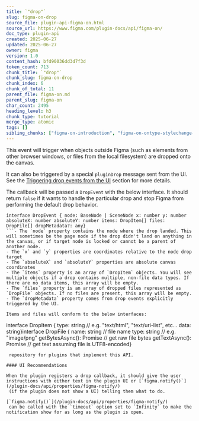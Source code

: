 ```yaml
---
title: `"drop"`
slug: figma-on-drop
source_file: plugin-api-figma-on.html
source_url: https://www.figma.com/plugin-docs/api/figma-on/
doc_type: plugin-api
created: 2025-06-27
updated: 2025-06-27
owner: figma
version: 1.0
content_hash: bfd90036dd3d7f3d
token_count: 713
chunk_title: `"drop"`
chunk_slug: figma-on-drop
chunk_index: 6
chunk_of_total: 11
parent_file: figma-on.md
parent_slug: figma-on
char_count: 2495
heading_level: h3
chunk_type: tutorial
merge_type: atomic
tags: []
sibling_chunks: ["figma-on-introduction", "figma-on-ontype-stylechange-callback-event-stylec", "figma-on-callback", "figma-on-currentpagechange-selectionchange", "figma-on-documentchange", "figma-on-textreview", "figma-on-close", "figma-on-run", "figma-on-stylechange", "figma-on-timerstart"]
---
```


This event will trigger when objects outside Figma (such as elements from other browser windows, or files from the local filesystem) are dropped onto the canvas.

It can also be triggered by a special `pluginDrop` message sent from the UI. See the [Triggering drop events from the UI](/plugin-docs/creating-ui/#triggering-drop-events-from-the-ui)
 section for more details.

The callback will be passed a `DropEvent` with the below interface. It should return `false` if it wants to handle the particular drop and stop Figma from performing the default drop behavior.

```
interface DropEvent { node: BaseNode | SceneNode x: number y: number absoluteX: number absoluteY: number items: DropItem[] files: DropFile[] dropMetadata?: any}
```- The `node` property contains the node where the drop landed. This will sometimes be the page node if the drop didn't land on anything in the canvas, or if target node is locked or cannot be a parent of another node.
- The `x` and `y` properties are coordinates relative to the node drop target
- The `absoluteX` and `absoluteY` properties are absolute canvas coordinates
- The `items` property is an array of `DropItem` objects. You will see multiple objects if a drop contains multiple, non-file data types. If there are no data items, this array will be empty.
- The `files` property is an array of dropped files represented as `DropFile` objects. If no files are present, this array will be empty.
- The `dropMetadata` property comes from drop events explicitly triggered by the UI.

Items and files will conform to the below interfaces:

```
interface DropItem { type: string // e.g. "text/html", "text/uri-list", etc... data: string}interface DropFile { name: string // file name type: string // e.g. "image/png" getBytesAsync(): Promise // get raw file bytes getTextAsync(): Promise // get text assuming file is UTF8-encoded}
```See the Icon Drag-and-Drop and PNG Crop examples in the [figma/plugin-samples](https://github.com/figma/plugin-samples)
 repository for plugins that implement this API.

#### UI Recommendations

When the plugin registers a drop callback, it should give the user instructions with either text in the plugin UI or [`figma.notify()`](/plugin-docs/api/properties/figma-notify/)
 (if the plugin does not show a UI) telling them what to do.

[`figma.notify()`](/plugin-docs/api/properties/figma-notify/)
 can be called with the `timeout` option set to `Infinity` to make the notification show for as long as the plugin is open.